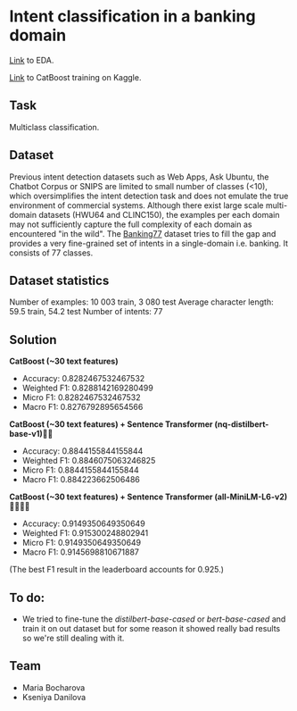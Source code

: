 # Intent classification in a banking domain 


[Link](https://www.kaggle.com/soimmarylanabanana/nnlp-project-EDA) to EDA.

[Link](https://www.kaggle.com/soimmarylanabanana/nnlp-project-catboost2) to CatBoost training on Kaggle.

## Task
Multiclass classification.

## Dataset
Previous intent detection datasets such as Web Apps, Ask Ubuntu, the Chatbot Corpus or SNIPS are limited to small number of classes (<10), which oversimplifies the intent detection task and does not emulate the true environment of commercial systems. Although there exist large scale multi-domain datasets (HWU64 and CLINC150), the examples per each domain may not sufficiently capture the full complexity of each domain as encountered "in the wild". The [Banking77](https://huggingface.co/datasets/banking77) dataset tries to fill the gap and provides a very fine-grained set of intents in a single-domain i.e. banking. It consists of 77 classes.

## Dataset statistics       

Number of examples: 10 003 train, 3 080 test
Average character length: 59.5 train, 54.2 test
Number of intents: 77

## Solution

**CatBoost (~30 text features)**

- Accuracy: 0.8282467532467532
- Weighted F1: 0.8288142169280499
- Micro F1: 0.8282467532467532
- Macro F1: 0.8276792895654566

**CatBoost (~30 text features) + Sentence Transformer (nq-distilbert-base-v1)👍🏻**

- Accuracy: 0.8844155844155844
- Weighted F1: 0.8846075063246825
- Micro F1: 0.8844155844155844
- Macro F1: 0.884223662506486

**CatBoost (~30 text features) + Sentence Transformer (all-MiniLM-L6-v2)👍🏻👍🏻**

- Accuracy: 0.9149350649350649
- Weighted F1: 0.915300248802941
- Micro F1: 0.9149350649350649
- Macro F1: 0.9145698810671887

(The best F1 result in the leaderboard accounts for 0.925.)

## To do:
- We tried to fine-tune the _distilbert-base-cased_ or _bert-base-cased_ and train it on out dataset but for some reason it showed really bad results so we're still dealing with it.

## Team
- Maria Bocharova
- Kseniya Danilova
